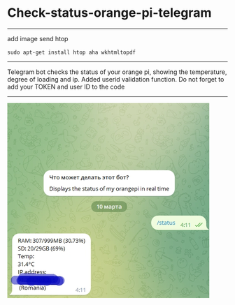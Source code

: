 # Check-status-orange-pi-telegram
***
add image send htop 

```
sudo apt-get install htop aha wkhtmltopdf
```
***
Telegram bot checks the status of your orange pi, showing the temperature, degree of loading and ip. Added userid validation function.
Do not forget to add your TOKEN and user ID to the code
***
![check status orange pi use telegram  ](status.jpg "check status orange pi use telegram")
